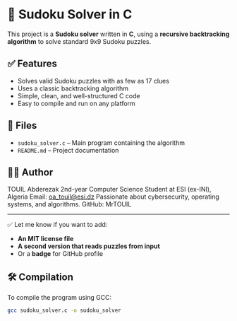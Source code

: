 # 🧩 Sudoku Solver in C

This project is a **Sudoku solver** written in **C**, using a **recursive backtracking algorithm** to solve standard 9x9 Sudoku puzzles.

## ✅ Features

- Solves valid Sudoku puzzles with as few as 17 clues
- Uses a classic backtracking algorithm
- Simple, clean, and well-structured C code
- Easy to compile and run on any platform

## 📂 Files

- `sudoku_solver.c` – Main program containing the algorithm
- `README.md` – Project documentation

## 👨‍💻 Author


TOUIL Abderezak
2nd-year Computer Science Student at ESI (ex-INI), Algeria
Email: oa_touil@esi.dz
Passionate about cybersecurity, operating systems, and algorithms.
GitHub: MrTOUIL


---

✅ Let me know if you want to add:

- **An MIT license file**
- **A second version that reads puzzles from input**
- Or a **badge** for GitHub profile



## 🛠️ Compilation

To compile the program using GCC:

```bash
gcc sudoku_solver.c -o sudoku_solver

